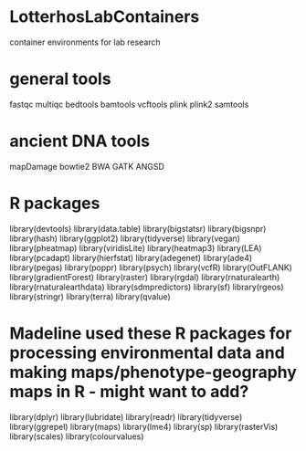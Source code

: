 # LotterhosLabContainers
container environments for lab research

# general tools
fastqc
multiqc
bedtools
bamtools
vcftools
plink
plink2
samtools

# ancient DNA tools
mapDamage
bowtie2
BWA
GATK
ANGSD

# R packages
library(devtools)
library(data.table)
library(bigstatsr)
library(bigsnpr)
library(hash)
library(ggplot2)
library(tidyverse)
library(vegan)
library(pheatmap)
library(viridisLite)
library(heatmap3)
library(LEA)
library(pcadapt)
library(hierfstat)
library(adegenet)
library(ade4)
library(pegas)
library(poppr)
library(psych)
library(vcfR)
library(OutFLANK)
library(gradientForest)
library(raster)
library(rgdal)
library(rnaturalearth)
library(rnaturalearthdata)
library(sdmpredictors)
library(sf)
library(rgeos)
library(stringr)
library(terra)
library(qvalue)

# Madeline used these R packages for processing environmental data and making maps/phenotype-geography maps in R - might want to add?
library(dplyr)
library(lubridate)
library(readr)
library(tidyverse)
library(ggrepel)
library(maps)
library(lme4)
library(sp)
library(rasterVis)
library(scales)
library(colourvalues)






